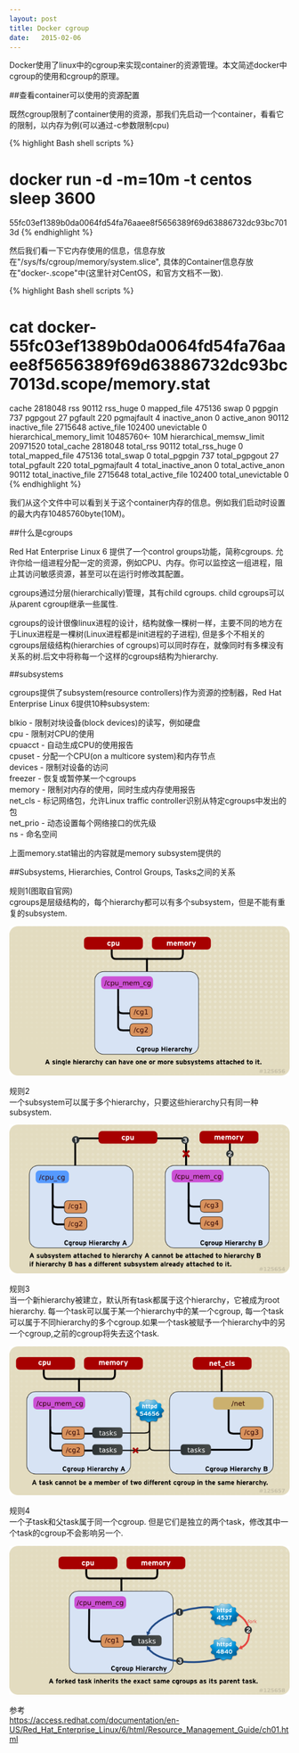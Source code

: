 ```yaml
---
layout: post
title: Docker cgroup
date:   2015-02-06
---
```


Docker使用了linux中的cgroup来实现container的资源管理。本文简述docker中cgroup的使用和cgroup的原理。

##查看container可以使用的资源配置

既然cgroup限制了container使用的资源，那我们先启动一个container，看看它的限制，以内存为例(可以通过-c参数限制cpu)

{% highlight Bash shell scripts %}
# docker  run -d -m=10m -t centos sleep 3600
55fc03ef1389b0da0064fd54fa76aaee8f5656389f69d63886732dc93bc7013d
{% endhighlight %}

然后我们看一下它内存使用的信息，信息存放在"/sys/fs/cgroup/memory/system.slice", 具体的Container信息存放在"docker-<ContainerID>.scope"中(这里针对CentOS，和官方文档不一致).

{% highlight Bash shell scripts %}
# cat docker-55fc03ef1389b0da0064fd54fa76aaee8f5656389f69d63886732dc93bc7013d.scope/memory.stat
cache 2818048
rss 90112
rss_huge 0
mapped_file 475136
swap 0
pgpgin 737
pgpgout 27
pgfault 220
pgmajfault 4
inactive_anon 0
active_anon 90112
inactive_file 2715648
active_file 102400
unevictable 0
hierarchical_memory_limit 10485760<- 10M 
hierarchical_memsw_limit 20971520
total_cache 2818048
total_rss 90112
total_rss_huge 0
total_mapped_file 475136
total_swap 0
total_pgpgin 737
total_pgpgout 27
total_pgfault 220
total_pgmajfault 4
total_inactive_anon 0
total_active_anon 90112
total_inactive_file 2715648
total_active_file 102400
total_unevictable 0
{% endhighlight %}

我们从这个文件中可以看到关于这个container内存的信息。例如我们启动时设置的最大内存10485760byte(10M)。

##什么是cgroups

Red Hat Enterprise Linux 6 提供了一个control groups功能，简称cgroups. 允许你给一组进程分配一定的资源，例如CPU、内存。你可以监控这一组进程，阻止其访问敏感资源，甚至可以在运行时修改其配置。

cgroups通过分层(hierarchically)管理，其有child cgroups. child cgroups可以从parent cgroup继承一些属性.

cgroups的设计很像linux进程的设计，结构就像一棵树一样，主要不同的地方在于Linux进程是一棵树(Linux进程都是init进程的子进程), 但是多个不相关的cgroups层级结构(hierarchies of cgroups)可以同时存在，就像同时有多棵没有关系的树.后文中将称每一个这样的cgroups结构为hierarchy.

##subsystems

cgroups提供了subsystem(resource controllers)作为资源的控制器，Red Hat Enterprise Linux 6提供10种subsystem:

blkio - 限制对块设备(block devices)的读写，例如硬盘  
cpu - 限制对CPU的使用  
cpuacct - 自动生成CPU的使用报告  
cpuset - 分配一个CPU(on a multicore system)和内存节点  
devices - 限制对设备的访问  
freezer - 恢复或暂停某一个cgroups  
memory - 限制对内存的使用，同时生成内存使用报告  
net_cls - 标记网络包，允许Linux traffic controller识别从特定cgroups中发出的包  
net_prio - 动态设置每个网络接口的优先级  
ns - 命名空间  

上面memory.stat输出的内容就是memory subsystem提供的

##Subsystems, Hierarchies, Control Groups, Tasks之间的关系

规则1(图取自官网)  
cgroups是层级结构的，每个hierarchy都可以有多个subsystem，但是不能有重复的subsystem.

<img src="/images/posts/cgroup1.png"/>

规则2  
一个subsystem可以属于多个hierarchy，只要这些hierarchy只有同一种subsystem.

<img src="/images/posts/cgroup2.png"/>

规则3  
当一个新hierarchy被建立，默认所有task都属于这个hierarchy，它被成为root hierarchy. 每一个task可以属于某一个hierarchy中的某一个cgroup, 每一个task可以属于不同hierarchy的多个cgroup.如果一个task被赋予一个hierarchy中的另一个cgroup,之前的cgroup将失去这个task.

<img src="/images/posts/cgroup3.png"/>

规则4  
一个子task和父task属于同一个cgroup. 但是它们是独立的两个task，修改其中一个task的cgroup不会影响另一个.

<img src="/images/posts/cgroup4.png"/>

参考  
https://access.redhat.com/documentation/en-US/Red_Hat_Enterprise_Linux/6/html/Resource_Management_Guide/ch01.html
